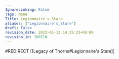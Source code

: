 ```yaml
---
IgnoreLinking: False
Tags: None
Title: Legionnaire_s Stare
aliases: ["Legionnaire's_Stare"]
draft: False
revision_date: 2023-05-13 14:35:23+00:00
revision_id: 100710
---
```


#REDIRECT [[Legacy of Thorns#Legionnaire's Stare]]
